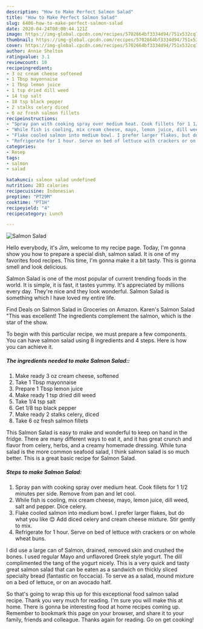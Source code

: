 ```yaml
---
description: "How to Make Perfect Salmon Salad"
title: "How to Make Perfect Salmon Salad"
slug: 6406-how-to-make-perfect-salmon-salad
date: 2020-04-24T08:00:44.121Z
image: https://img-global.cpcdn.com/recipes/5702664bf3334d94/751x532cq70/salmon-salad-recipe-main-photo.jpg
thumbnail: https://img-global.cpcdn.com/recipes/5702664bf3334d94/751x532cq70/salmon-salad-recipe-main-photo.jpg
cover: https://img-global.cpcdn.com/recipes/5702664bf3334d94/751x532cq70/salmon-salad-recipe-main-photo.jpg
author: Annie Shelton
ratingvalue: 3.1
reviewcount: 10
recipeingredient:
- 3 oz cream cheese softened
- 1 Tbsp mayonnaise
- 1 Tbsp lemon juice
- 1 tsp dried dill weed
- 14 tsp salt
- 18 tsp black pepper
- 2 stalks celery diced
- 6 oz fresh salmon fillets
recipeinstructions:
- "Spray pan with cooking spray over medium heat. Cook fillets for 1 1/2 minutes per side. Remove from pan and let cool."
- "While fish is cooling, mix cream cheese, mayo, lemon juice, dill weed, salt and pepper. Dice celery."
- "Flake cooled salmon into medium bowl. I prefer larger flakes, but do what you like 😊 Add diced celery and cream cheese mixture. Stir gently to mix."
- "Refrigerate for 1 hour. Serve on bed of lettuce with crackers or on whole wheat buns."
categories:
- Resep
tags:
- salmon
- salad

katakunci: salmon salad undefined
nutrition: 283 calories
recipecuisine: Indonesian
preptime: "PT29M"
cooktime: "PT1H"
recipeyield: "4"
recipecategory: Lunch

---
```



![Salmon Salad](https://img-global.cpcdn.com/recipes/5702664bf3334d94/751x532cq70/salmon-salad-recipe-main-photo.jpg)

Hello everybody, it's Jim, welcome to my recipe page. Today, I'm gonna show you how to prepare a special dish, salmon salad. It is one of my favorites food recipes. This time, I'm gonna make it a bit tasty. This is gonna smell and look delicious.

Salmon Salad is one of the most popular of current trending foods in the world. It is simple, it is fast, it tastes yummy. It's appreciated by millions every day. They're nice and they look wonderful. Salmon Salad is something which I have loved my entire life.

Find Deals on Salmon Salad in Groceries on Amazon. Karen&#39;s Salmon Salad &#34;This was excellent! The ingredients complement the salmon, which is the star of the show.


To begin with this particular recipe, we must prepare a few components. You can have salmon salad using 8 ingredients and 4 steps. Here is how you can achieve it.

##### The ingredients needed to make Salmon Salad::

1. Make ready 3 oz cream cheese, softened
1. Take 1 Tbsp mayonnaise
1. Prepare 1 Tbsp lemon juice
1. Make ready 1 tsp dried dill weed
1. Take 1/4 tsp salt
1. Get 1/8 tsp black pepper
1. Make ready 2 stalks celery, diced
1. Take 6 oz fresh salmon fillets


This Salmon Salad is easy to make and wonderful to keep on hand in the fridge. There are many different ways to eat it, and it has great crunch and flavor from celery, herbs, and a creamy homemade dressing. While tuna salad is the more common seafood salad, I think salmon salad is so much better. This is a great basic recipe for Salmon Salad. 

##### Steps to make Salmon Salad:

1. Spray pan with cooking spray over medium heat. Cook fillets for 1 1/2 minutes per side. Remove from pan and let cool.
1. While fish is cooling, mix cream cheese, mayo, lemon juice, dill weed, salt and pepper. Dice celery.
1. Flake cooled salmon into medium bowl. I prefer larger flakes, but do what you like 😊 Add diced celery and cream cheese mixture. Stir gently to mix.
1. Refrigerate for 1 hour. Serve on bed of lettuce with crackers or on whole wheat buns.


I did use a large can of Salmon, drained, removed skin and crushed the bones. I used regular Mayo and unflavored Greek style yogurt. The dill complimented the tang of the yogurt nicely. This is a very quick and tasty great salmon salad that can be eaten as a sandwich on thickly sliced specialty bread (fantastic on foccacia). To serve as a salad, mound mixture on a bed of lettuce, or on an avocado half. 

So that's going to wrap this up for this exceptional food salmon salad recipe. Thank you very much for reading. I'm sure you will make this at home. There is gonna be interesting food at home recipes coming up. Remember to bookmark this page on your browser, and share it to your family, friends and colleague. Thanks again for reading. Go on get cooking!
